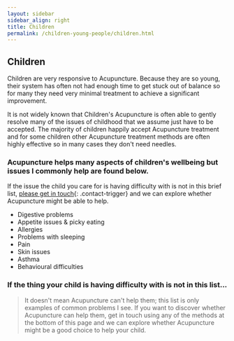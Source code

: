 ```yaml
---
layout: sidebar
sidebar_align: right
title: Children
permalink: /children-young-people/children.html
---
```

## Children
Children are very responsive to Acupuncture.  Because they are so young, their system has often not had enough time to get stuck out of balance so for many they need very minimal treatment to achieve a significant improvement. 

It is not widely known that Children's Acupuncture is often able to gently resolve many of the issues of childhood that we assume just have to be accepted.
The majority of children happily accept Acupuncture treatment and for some children other Acupuncture treatment methods are often highly effective so in many cases they don't need needles.

### Acupuncture helps many aspects of children's wellbeing but issues I commonly help are found below. 
If the issue the child you care for is having difficulty with is not in this brief list, [please get in touch](#contact-trigger){: .contact-trigger} and we can explore whether Acupuncture might be able to help.  

* Digestive problems
* Appetite issues & picky eating
* Allergies
* Problems with sleeping
* Pain
* Skin issues
* Asthma
* Behavioural difficulties

### If the thing your child is having difficulty with is not in this list...
> It doesn't mean Acupuncture can't help them; this list is only examples of common problems I see. If you want to discover whether Acupuncture can help them, get in touch using any of the methods at the bottom of this page and we can explore whether Acupuncture might be a good choice to help your child.

